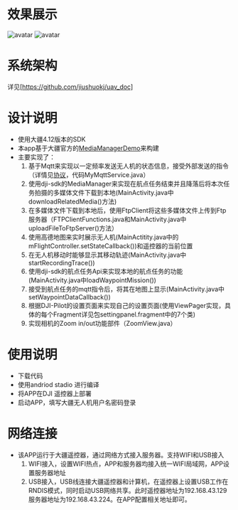 # 效果展示
![avatar](https://github.com/jiushuokj/uav_mobile_app/blob/M210/fig1.png)
![avatar](https://github.com/jiushuokj/uav_mobile_app/blob/M210/fig2.png)

# 系统架构
  详见[https://github.com/jiushuokj/uav_doc]

# 设计说明
* 使用大疆4.12版本的SDK
* 本app基于大疆官方的[MediaManagerDemo](https://github.com/DJI-Mobile-SDK-Tutorials/Android-MediaManagerDemo)来构建
* 主要实现了：
    1. 基于Mqtt来实现以一定频率发送无人机的状态信息，接受外部发送的指令（详情见[协议](https://github.com/jiushuokj/uav_protocol/blob/main/RCT.md)，代码MyMqttService.java）
    2. 使用dji-sdk的MediaManager来实现在航点任务结束并且降落后将本次任务拍摄的多媒体文件下载到本地(MainActivity.java中downloadRelatedMedia()方法)
    3. 在多媒体文件下载到本地后，使用FtpClient将这些多媒体文件上传到Ftp服务器（FTPClientFunctions.java和MainActivity.java中uploadFileToFtpServer()方法）
    4. 使用高德地图来实时展示无人机(MainActitity.java中的mFlightController.setStateCallback())和遥控器的当前位置
    5. 在无人机移动时能够显示其移动轨迹(MainActivity.java中startRecordingTrace())
    6. 使用dji-sdk的航点任务Api来实现本地的航点任务的功能(MainActivity.java中loadWaypointMission())
    7. 接受到航点任务的mqtt指令后，将其在地图上显示(MainActivity.java中setWaypointDataCallback())
    8. 根据DJI-Pilot的设置页面来实现自己的设置页面(使用ViewPager实现，具体的每个Fragment详见包settingpanel.fragment中的7个类)
    9. 实现相机的Zoom in/out功能部件（ZoomView.java）

# 使用说明
* 下载代码
* 使用andriod stadio 进行编译
* 将APP在DJI 遥控器上部署
* 启动APP，填写大疆无人机用户名密码登录

# 网络连接
* 该APP运行于大疆遥控器，通过网络方式接入服务器。支持WIFI和USB接入
    1. WIFI接入，设置WIFI热点，APP和服务器均接入统一WIFI局域网，APP设置服务器地址
    2. USB接入，USB线连接大疆遥控器和计算机，在遥控器上设置USB工作在RNDIS模式，同时启动USB网络共享。此时遥控器地址为192.168.43.129  服务器地址为192.168.43.224。在APP配置相关地址即可。
